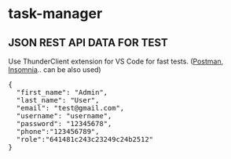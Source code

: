 # task-manager

<h2>JSON REST API DATA FOR TEST</h2>
<p>Use ThunderClient extension for VS Code for fast tests. (<a href="https://www.postman.com/">Postman</a>, <a href="https://insomnia.rest/">Insomnia</a>.. can be also used) </p>
<pre>
{
  "first_name": "Admin",
  "last_name": "User",
  "email": "test@gmail.com",
  "username": "username",
  "password": "12345678",
  "phone":"123456789",
  "role":"641481c243c23249c24b2512"
}
</pre>